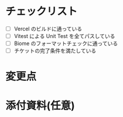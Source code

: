 # チェックリスト

- [ ] Vercel のビルドに通っている
- [ ] Vitest による Unit Test を全てパスしている
- [ ] Biome のフォーマットチェックに通っている
- [ ] チケットの完了条件を満たしている

# 変更点

# 添付資料(任意)
